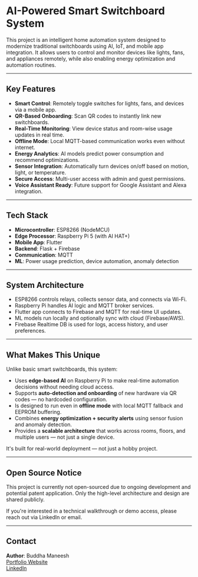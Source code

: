 # AI-Powered Smart Switchboard System

This project is an intelligent home automation system designed to modernize traditional switchboards using AI, IoT, and mobile app integration. It allows users to control and monitor devices like lights, fans, and appliances remotely, while also enabling energy optimization and automation routines.

---

##  Key Features

- **Smart Control**: Remotely toggle switches for lights, fans, and devices via a mobile app.
- **QR-Based Onboarding**: Scan QR codes to instantly link new switchboards.
- **Real-Time Monitoring**: View device status and room-wise usage updates in real time.
- **Offline Mode**: Local MQTT-based communication works even without internet.
- **Energy Analytics**: AI models predict power consumption and recommend optimizations.
- **Sensor Integration**: Automatically turn devices on/off based on motion, light, or temperature.
- **Secure Access**: Multi-user access with admin and guest permissions.
- **Voice Assistant Ready**: Future support for Google Assistant and Alexa integration.

---

##  Tech Stack

- **Microcontroller**: ESP8266 (NodeMCU)
- **Edge Processor**: Raspberry Pi 5 (with AI HAT+)
- **Mobile App**: Flutter
- **Backend**: Flask + Firebase
- **Communication**: MQTT
- **ML**: Power usage prediction, device automation, anomaly detection

---

##  System Architecture

- ESP8266 controls relays, collects sensor data, and connects via Wi-Fi.
- Raspberry Pi handles AI logic and MQTT broker services.
- Flutter app connects to Firebase and MQTT for real-time UI updates.
- ML models run locally and optionally sync with cloud (Firebase/AWS).
- Firebase Realtime DB is used for logs, access history, and user preferences.

---
##  What Makes This Unique

Unlike basic smart switchboards, this system:

- Uses **edge-based AI** on Raspberry Pi to make real-time automation decisions without needing cloud access.
- Supports **auto-detection and onboarding** of new hardware via QR codes — no hardcoded configuration.
- Is designed to run even in **offline mode** with local MQTT fallback and EEPROM buffering.
- Combines **energy optimization + security alerts** using sensor fusion and anomaly detection.
- Provides a **scalable architecture** that works across rooms, floors, and multiple users — not just a single device.

It's built for real-world deployment — not just a hobby project.

---
##  Open Source Notice

This project is currently not open-sourced due to ongoing development and potential patent application. Only the high-level architecture and design are shared publicly.

If you're interested in a technical walkthrough or demo access, please reach out via LinkedIn or email.

---

##  Contact

**Author**: Buddha Maneesh  
[Portfolio Website](https://maneeshbuddha21.github.io/)  
[LinkedIn](https://www.linkedin.com/in/buddha-maneesh-gupta/)
